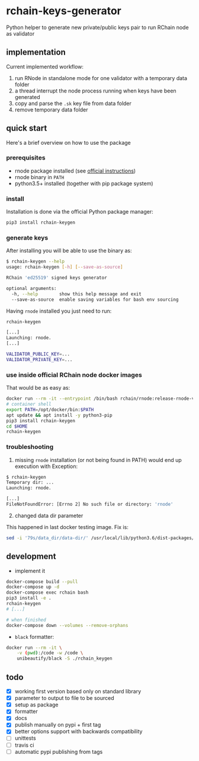 
# rchain-keys-generator

Python helper to generate new private/public keys pair to run RChain node as validator


## implementation

Current implemented workflow:

1. run RNode in standalone mode for one validator with a temporary data folder
2. a thread interrupt the node process running when keys have been generated
3. copy and parse the `.sk` key file from data folder
4. remove temporary data folder


## quick start

Here's a brief overview on how to use the package

### prerequisites

- rnode package installed (see [official instructions](https://rchain.atlassian.net/wiki/spaces/CORE/pages/428376065/User+guide+for+running+RNode#UserguideforrunningRNode-InstallingRNode))
- rnode binary in `PATH`
- python3.5+ installed (together with pip package system)

### install

Installation is done via the official Python package manager:
```bash
pip3 install rchain-keygen
```

### generate keys

After installing you will be able to use the binary as:
```bash
$ rchain-keygen --help
usage: rchain-keygen [-h] [--save-as-source]

RChain 'ed25519' signed keys generator

optional arguments:
  -h, --help        show this help message and exit
  --save-as-source  enable saving variables for bash env sourcing
```

Having `rnode` installed you just need to run:
```bash
rchain-keygen

[...]
Launching: rnode.
[...]

VALIDATOR_PUBLIC_KEY=...
VALIDATOR_PRIVATE_KEY=...

```

### use inside official RChain node docker images

That would be as easy as:
```bash
docker run --rm -it --entrypoint /bin/bash rchain/rnode:release-rnode-v0.7
# container shell
export PATH=/opt/docker/bin:$PATH
apt update && apt install -y python3-pip
pip3 install rchain-keygen
cd $HOME
rchain-keygen
```


### troubleshooting

1. missing `rnode` installation (or not being found in PATH) would end up execution with Exception:

```bash
$ rchain-keygen
Temporary dir: ...
Launching: rnode.

[...]
FileNotFoundError: [Errno 2] No such file or directory: 'rnode'
```

2. changed data dir parameter

This happened in last docker testing image. Fix is:

```bash
sed -i '79s/data_dir/data-dir/' /usr/local/lib/python3.6/dist-packages/rchain_keygen/app.py
```


## development

- implement it
```bash
docker-compose build --pull
docker-compose up -d 
docker-compose exec rchain bash
pip3 install -e .
rchain-keygen
# [...]

# when finished
docker-compose down --volumes --remove-orphans
```

- `black` formatter:
```bash
docker run --rm -it \
    -v (pwd):/code -w /code \
    unibeautify/black -S ./rchain_keygen
```


## todo

- [x] working first version based only on standard library
- [x] parameter to output to file to be sourced
- [x] setup as package
- [x] formatter
- [x] docs
- [x] publish manually on pypi + first tag
- [x] better options support with backwards compatibility
- [ ] unittests
- [ ] travis ci
- [ ] automatic pypi publishing from tags
